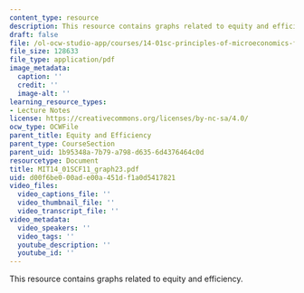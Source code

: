 ```yaml
---
content_type: resource
description: This resource contains graphs related to equity and efficiency.
draft: false
file: /ol-ocw-studio-app/courses/14-01sc-principles-of-microeconomics-fall-2011/d00f6be000ade00a451df1a0d5417821_MIT14_01SCF11_graph23.pdf
file_size: 128633
file_type: application/pdf
image_metadata:
  caption: ''
  credit: ''
  image-alt: ''
learning_resource_types:
- Lecture Notes
license: https://creativecommons.org/licenses/by-nc-sa/4.0/
ocw_type: OCWFile
parent_title: Equity and Efficiency
parent_type: CourseSection
parent_uid: 1b95348a-7b79-a798-d635-6d4376464c0d
resourcetype: Document
title: MIT14_01SCF11_graph23.pdf
uid: d00f6be0-00ad-e00a-451d-f1a0d5417821
video_files:
  video_captions_file: ''
  video_thumbnail_file: ''
  video_transcript_file: ''
video_metadata:
  video_speakers: ''
  video_tags: ''
  youtube_description: ''
  youtube_id: ''
---
```

This resource contains graphs related to equity and efficiency.